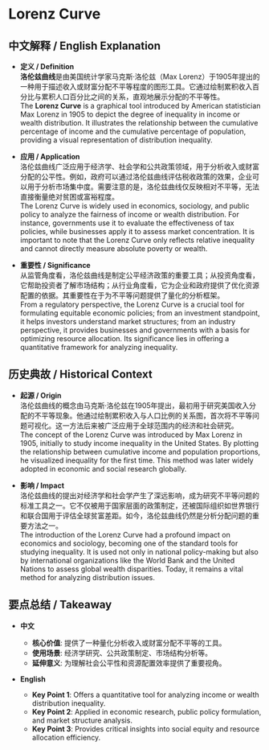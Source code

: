 # Lorenz Curve

## 中文解释 / English Explanation

* **定义 / Definition**  
  **洛伦兹曲线**是由美国统计学家马克斯·洛伦兹（Max Lorenz）于1905年提出的一种用于描述收入或财富分配不平等程度的图形工具。它通过绘制累积收入百分比与累积人口百分比之间的关系，直观地展示分配的不平等性。  
  The **Lorenz Curve** is a graphical tool introduced by American statistician Max Lorenz in 1905 to depict the degree of inequality in income or wealth distribution. It illustrates the relationship between the cumulative percentage of income and the cumulative percentage of population, providing a visual representation of distribution inequality.

* **应用 / Application**  
  洛伦兹曲线广泛应用于经济学、社会学和公共政策领域，用于分析收入或财富分配的公平性。例如，政府可以通过洛伦兹曲线评估税收政策的效果，企业可以用于分析市场集中度。需要注意的是，洛伦兹曲线仅反映相对不平等，无法直接衡量绝对贫困或富裕程度。  
  The Lorenz Curve is widely used in economics, sociology, and public policy to analyze the fairness of income or wealth distribution. For instance, governments use it to evaluate the effectiveness of tax policies, while businesses apply it to assess market concentration. It is important to note that the Lorenz Curve only reflects relative inequality and cannot directly measure absolute poverty or wealth.

* **重要性 / Significance**  
  从监管角度看，洛伦兹曲线是制定公平经济政策的重要工具；从投资角度看，它帮助投资者了解市场结构；从行业角度看，它为企业和政府提供了优化资源配置的依据。其重要性在于为不平等问题提供了量化的分析框架。  
  From a regulatory perspective, the Lorenz Curve is a crucial tool for formulating equitable economic policies; from an investment standpoint, it helps investors understand market structures; from an industry perspective, it provides businesses and governments with a basis for optimizing resource allocation. Its significance lies in offering a quantitative framework for analyzing inequality.

## 历史典故 / Historical Context

* **起源 / Origin**  
  洛伦兹曲线的概念由马克斯·洛伦兹在1905年提出，最初用于研究美国收入分配的不平等现象。他通过绘制累积收入与人口比例的关系图，首次将不平等问题可视化。这一方法后来被广泛应用于全球范围内的经济和社会研究。  
  The concept of the Lorenz Curve was introduced by Max Lorenz in 1905, initially to study income inequality in the United States. By plotting the relationship between cumulative income and population proportions, he visualized inequality for the first time. This method was later widely adopted in economic and social research globally.

* **影响 / Impact**  
  洛伦兹曲线的提出对经济学和社会学产生了深远影响，成为研究不平等问题的标准工具之一。它不仅被用于国家层面的政策制定，还被国际组织如世界银行和联合国用于评估全球贫富差距。如今，洛伦兹曲线仍然是分析分配问题的重要方法之一。  
  The introduction of the Lorenz Curve had a profound impact on economics and sociology, becoming one of the standard tools for studying inequality. It is used not only in national policy-making but also by international organizations like the World Bank and the United Nations to assess global wealth disparities. Today, it remains a vital method for analyzing distribution issues.

## 要点总结 / Takeaway

* **中文**  
  - **核心价值**: 提供了一种量化分析收入或财富分配不平等的工具。  
  - **使用场景**: 经济学研究、公共政策制定、市场结构分析等。  
  - **延伸意义**: 为理解社会公平性和资源配置效率提供了重要视角。

* **English**  
  - **Key Point 1**: Offers a quantitative tool for analyzing income or wealth distribution inequality.  
  - **Key Point 2**: Applied in economic research, public policy formulation, and market structure analysis.  
  - **Key Point 3**: Provides critical insights into social equity and resource allocation efficiency.